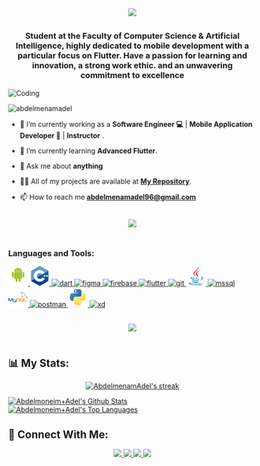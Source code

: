 <h1 align="center">  <img src="https://readme-typing-svg.herokuapp.com/?font=Righteous&size=35&center=true&vCenter=true&width=500&height=70&duration=4000&lines=Hi+There!+👋;+I'm+Abdelmoneim+Adel+!+😎;" />
</h1>
<h3 align="center">Student at the Faculty of Computer Science & Artificial Intelligence, highly dedicated to mobile development with a particular focus on Flutter. Have a passion for learning and innovation, a strong work ethic. and an unwavering commitment to excellence </h3>

<img align="center" alt="Coding" width ="1000" src="https://firebasestorage.googleapis.com/v0/b/mogha-266d4.appspot.com/o/photos%2Fcover.png?alt=media&token=2d654509-83aa-4c25-b874-fca3809ec00e">

<p align="left"> <img src="https://komarev.com/ghpvc/?username=abdelmenamadel&label=Profile%20views&color=0e75b6&style=flat" alt="abdelmenamadel" /> </p>

- 🔭 I’m currently working as a **Software Engineer 💻** | **Mobile Application Developer 📱** | **Instructor** .

- 🌱 I’m currently learning **Advanced Flutter**.

- 💬 Ask me about **anything**

- 👨‍💻 All of my projects are available at **[My Repository](https://github.com/AbdelmenamAdel?tab=repositories)**.

- 📫 How to reach me **abdelmenamadel96@gmail.com**

<br>
<div align="center">
    <img src="https://user-images.githubusercontent.com/73097560/115834477-dbab4500-a447-11eb-908a-139a6edaec5c.gif" />
</div>
<br>


<h3 align="left">Languages and Tools:</h3>
<p align="left"> <a href="https://developer.android.com" target="_blank" rel="noreferrer"> <img src="https://raw.githubusercontent.com/devicons/devicon/master/icons/android/android-original-wordmark.svg" alt="android" width="40" height="40"/> </a> <a href="https://www.w3schools.com/cpp/" target="_blank" rel="noreferrer"> <img src="https://raw.githubusercontent.com/devicons/devicon/master/icons/cplusplus/cplusplus-original.svg" alt="cplusplus" width="40" height="40"/> </a> <a href="https://dart.dev" target="_blank" rel="noreferrer"> <img src="https://www.vectorlogo.zone/logos/dartlang/dartlang-icon.svg" alt="dart" width="40" height="40"/> </a> <a href="https://www.figma.com/" target="_blank" rel="noreferrer"> <img src="https://www.vectorlogo.zone/logos/figma/figma-icon.svg" alt="figma" width="40" height="40"/> </a> <a href="https://firebase.google.com/" target="_blank" rel="noreferrer"> <img src="https://www.vectorlogo.zone/logos/firebase/firebase-icon.svg" alt="firebase" width="40" height="40"/> </a> <a href="https://flutter.dev" target="_blank" rel="noreferrer"> <img src="https://www.vectorlogo.zone/logos/flutterio/flutterio-icon.svg" alt="flutter" width="40" height="40"/> </a> <a href="https://git-scm.com/" target="_blank" rel="noreferrer"> <img src="https://www.vectorlogo.zone/logos/git-scm/git-scm-icon.svg" alt="git" width="40" height="40"/> </a> <a href="https://www.java.com" target="_blank" rel="noreferrer"> <img src="https://raw.githubusercontent.com/devicons/devicon/master/icons/java/java-original.svg" alt="java" width="40" height="40"/> </a> <a href="https://www.microsoft.com/en-us/sql-server" target="_blank" rel="noreferrer"> <img src="https://www.svgrepo.com/show/303229/microsoft-sql-server-logo.svg" alt="mssql" width="40" height="40"/> </a> <a href="https://www.mysql.com/" target="_blank" rel="noreferrer"> <img src="https://raw.githubusercontent.com/devicons/devicon/master/icons/mysql/mysql-original-wordmark.svg" alt="mysql" width="40" height="40"/> </a> <a href="https://postman.com" target="_blank" rel="noreferrer"> <img src="https://www.vectorlogo.zone/logos/getpostman/getpostman-icon.svg" alt="postman" width="40" height="40"/> </a> <a href="https://www.python.org" target="_blank" rel="noreferrer"> <img src="https://raw.githubusercontent.com/devicons/devicon/master/icons/python/python-original.svg" alt="python" width="40" height="40"/> </a> <a href="https://www.adobe.com/products/xd.html" target="_blank" rel="noreferrer"> <img src="https://cdn.worldvectorlogo.com/logos/adobe-xd.svg" alt="xd" width="40" height="40"/> </a> </p>

<br>
<div align="center">
    <img src="https://user-images.githubusercontent.com/73097560/115834477-dbab4500-a447-11eb-908a-139a6edaec5c.gif" />
</div>
<br>

## 📊 My Stats:

<p align="center">
    <a href="https://github.com/AbdelmenamAdel/github-readme-streak-stats">
        <img title="🔥 Get streak stats for your profile at git.io/streak-stats" alt="AbdelmenamAdel's streak" src="https://github-readme-streak-stats.herokuapp.com/?user=AbdelmenamAdel&theme=black-ice&hide_border=true&stroke=0000&background=060A0CD0"/>
    </a>
</p>
<a href="https://github.com/AbdelmenamAdel/github-readme-stats"><img alt="Abdelmoneim+Adel's Github Stats" src="https://github-readme-stats.vercel.app/api?username=AbdelmenamAdel&show_icons=true&count_private=true&theme=react&hide_border=true&bg_color=0D1117" /></a>
<a href="https://github.com/AbdelmenamAdel/github-readme-stats"><img alt="Abdelmoneim+Adel's Top Languages" src="https://github-readme-stats.vercel.app/api/top-langs/?username=AbdelmenamAdel&langs_count=8&count_private=true&layout=compact&theme=react&hide_border=true&bg_color=0D1117" /></a>


## 🤝 Connect With Me:

<div align="center">
    <a href="https://www.linkedin.com/in/abdelmenam-adel-175b35265/" target="_blank">
        <img src="https://img.shields.io/badge/LinkedIn-0077B5?style=for-the-badge&logo=linkedin&logoColor=white" target="_blank" />
    </a>
  <a href="mailto:abdelmenamadel96@gmail.com">
    <img src="https://img.shields.io/badge/Gmail-333333?style=for-the-badge&logo=gmail&logoColor=red" />
  </a>
    <a href="https://www.youtube.com/channel/UC608nS48jH31dWN8D8jWN_Q">
    <img src="https://img.shields.io/badge/Youtube-red?style=for-the-badge&logo=youtube&logoColor=white" />
  </a>
     </a>
     <a href="https://www.facebook.com/abdelmenam.adel.10">
    <img src="https://img.shields.io/badge/Facebook-0077B5?style=for-the-badge&logo=facebook&logoColor=white" />
  </a>
</div>

